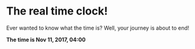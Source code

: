 # The real time clock!

Ever wanted to know what the time is? Well, your journey is about to end!

**The time is Nov 11, 2017, 04:00**